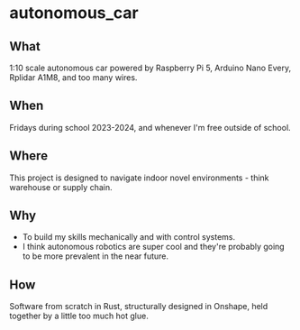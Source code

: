 # autonomous_car

## What

1:10 scale autonomous car powered by Raspberry Pi 5, Arduino Nano Every, Rplidar A1M8, and too many wires.

## When

Fridays during school 2023-2024, and whenever I'm free outside of school.

## Where

This project is designed to navigate indoor novel environments - think warehouse or supply chain.

## Why

- To build my skills mechanically and with control systems.
- I think autonomous robotics are super cool and they're probably going to be more prevalent in the near future.

## How

Software from scratch in Rust, structurally designed in Onshape, held together by a little too much hot glue.
